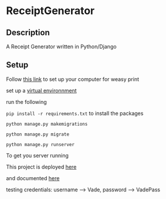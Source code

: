 # ReceiptGenerator

## Description
 A Receipt Generator written in Python/Django

## Setup
Follow [this link](https://doc.courtbouillon.org/weasyprint/stable/first_steps.html) to set up your computer for weasy print

set up a [virtual environnment](https://realpython.com/python-virtual-environments-a-primer/)

run the following

```pip install -r requirements.txt``` to install the packages

```
python manage.py makemigrations
```
```python manage.py migrate```

```python manage.py runserver```

To get you server running

This project is deployed [here](https://receipt-makr.herokuapp.com/)

and  documented [here](https://documenter.getpostman.com/view/15225360/Uyr4KLLS)

testing credentials: username --> Vade,  password --> VadePass
